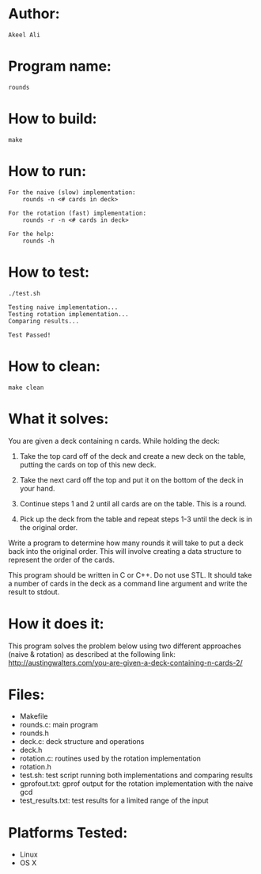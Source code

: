 Author:
=======
	Akeel Ali

Program name: 
============
	rounds

How to build: 
============
	make

How to run:
============
	For the naive (slow) implementation:
		rounds -n <# cards in deck>
	
	For the rotation (fast) implementation:
		rounds -r -n <# cards in deck>

	For the help:
		rounds -h

How to test: 
============
	./test.sh

	Testing naive implementation...
	Testing rotation implementation...
	Comparing results...

	Test Passed!

How to clean: 
============
	make clean

What it solves:
==============
You are given a deck containing n cards. While holding the deck:

1. Take the top card off of the deck and create a new deck on the table, 
putting the cards on top of this new deck.

2. Take the next card off the top and put it on the bottom of the deck 
in your hand.

3. Continue steps 1 and 2 until all cards are on the table. This is a round.

4. Pick up the deck from the table and repeat steps 1-3 until the deck is in 
the original order.

Write a program to determine how many rounds it will take to put a deck 
back into the original order. 
This will involve creating a data structure to represent the order of the cards.

This program should be written in C or C++. Do not use STL. It should take a 
number of cards in the deck as a command line argument and write the result 
to stdout.

How it does it:
===============
This program solves the problem below using two different approaches 
(naive & rotation) as described at the following link: 
http://austingwalters.com/you-are-given-a-deck-containing-n-cards-2/

Files:
======
- Makefile
- rounds.c: main program
- rounds.h
- deck.c: deck structure and operations
- deck.h
- rotation.c: routines used by the rotation implementation
- rotation.h
- test.sh: test script running both implementations and comparing results
- gprofout.txt: gprof output for the rotation implementation with the naive gcd
- test_results.txt: test results for a limited range of the input 

Platforms Tested:
================
- Linux
- OS X
